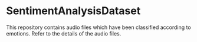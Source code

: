 # SentimentAnalysisDataset
This repository contains audio files which have been classified according to emotions. Refer to the details of the audio files.
